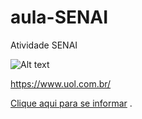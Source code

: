 # aula-SENAI
Atividade SENAI

![Alt text](https://encrypted-tbn0.gstatic.com/images?q=tbn:ANd9GcQR4WLuaYoLKyjxBKPoTkaqm4A5oLY4j00T3w&s)

https://www.uol.com.br/

[Clique aqui para se informar](https://www.uol.com.br/) .
